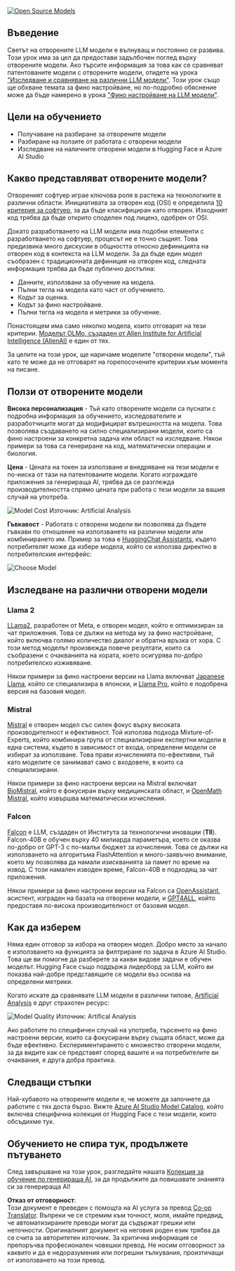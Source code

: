 <!--
CO_OP_TRANSLATOR_METADATA:
{
  "original_hash": "0bba96e53ab841d99db731892a51fab8",
  "translation_date": "2025-05-20T07:04:08+00:00",
  "source_file": "16-open-source-models/README.md",
  "language_code": "bg"
}
-->
[![Open Source Models](../../../translated_images/16-lesson-banner.7b9ebf8cdea6669d74be8212360e99a5653b0cd3ec513f50f12693ffec984ff1.bg.png)](https://aka.ms/gen-ai-lesson16-gh?WT.mc_id=academic-105485-koreyst)

## Въведение

Светът на отворените LLM модели е вълнуващ и постоянно се развива. Този урок има за цел да предостави задълбочен поглед върху отворените модели. Ако търсите информация за това как се сравняват патентованите модели с отворените модели, отидете на урока ["Изследване и сравняване на различни LLM модели"](../02-exploring-and-comparing-different-llms/README.md?WT.mc_id=academic-105485-koreyst). Този урок също ще обхване темата за фино настройване, но по-подробно обяснение може да бъде намерено в урока ["Фино настройване на LLM модели"](../18-fine-tuning/README.md?WT.mc_id=academic-105485-koreyst).

## Цели на обучението

- Получаване на разбиране за отворените модели
- Разбиране на ползите от работата с отворени модели
- Изследване на наличните отворени модели в Hugging Face и Azure AI Studio

## Какво представляват отворените модели?

Отвореният софтуер играе ключова роля в растежа на технологиите в различни области. Инициативата за отворен код (OSI) е определила [10 критерия за софтуер](https://web.archive.org/web/20241126001143/https://opensource.org/osd?WT.mc_id=academic-105485-koreyst), за да бъде класифициран като отворен. Изходният код трябва да бъде открито споделен под лиценз, одобрен от OSI.

Докато разработването на LLM модели има подобни елементи с разработването на софтуер, процесът не е точно същият. Това предизвика много дискусии в общността относно дефиницията на отворен код в контекста на LLM модели. За да бъде един модел съобразен с традиционната дефиниция на отворен код, следната информация трябва да бъде публично достъпна:

- Данните, използвани за обучение на модела.
- Пълни тегла на модела като част от обучението.
- Кодът за оценка.
- Кодът за фино настройване.
- Пълни тегла на модела и метрики за обучение.

Понастоящем има само няколко модела, които отговарят на тези критерии. [Моделът OLMo, създаден от Allen Institute for Artificial Intelligence (AllenAI)](https://huggingface.co/allenai/OLMo-7B?WT.mc_id=academic-105485-koreyst) е един от тях.

За целите на този урок, ще наричаме моделите "отворени модели", тъй като те може да не отговарят на горепосочените критерии към момента на писане.

## Ползи от отворените модели

**Висока персонализация** - Тъй като отворените модели са пуснати с подробна информация за обучението, изследователите и разработчиците могат да модифицират вътрешността на модела. Това позволява създаването на силно специализирани модели, които са фино настроени за конкретна задача или област на изследване. Някои примери за това са генериране на код, математически операции и биология.

**Цена** - Цената на токен за използване и внедряване на тези модели е по-ниска от тази на патентованите модели. Когато изграждате приложения за генерираща AI, трябва да се разглежда производителността спрямо цената при работа с тези модели за вашия случай на употреба.

![Model Cost](../../../translated_images/model-price.bf4c17ebea0f13045f3c10fb8615e171c6a664837cb2f4107c312552149ae88d.bg.png) Източник: Artificial Analysis

**Гъвкавост** - Работата с отворени модели ви позволява да бъдете гъвкави по отношение на използването на различни модели или комбинирането им. Пример за това е [HuggingChat Assistants](https://huggingface.co/chat?WT.mc_id=academic-105485-koreyst), където потребителят може да избере модела, който се използва директно в потребителския интерфейс:

![Choose Model](../../../translated_images/choose-model.1f574fd269d66a894a92f8b8a1c4c3e7cf9e2d9ece5fc66c7d95efdc5d01501d.bg.png)

## Изследване на различни отворени модели

### Llama 2

[LLama2](https://huggingface.co/meta-llama?WT.mc_id=academic-105485-koreyst), разработен от Meta, е отворен модел, който е оптимизиран за чат приложения. Това се дължи на метода му за фино настройване, който включва голямо количество диалог и обратна връзка от хора. С този метод моделът произвежда повече резултати, които са съобразени с очакванията на хората, което осигурява по-добро потребителско изживяване.

Някои примери за фино настроени версии на Llama включват [Japanese Llama](https://huggingface.co/elyza/ELYZA-japanese-Llama-2-7b?WT.mc_id=academic-105485-koreyst), който се специализира в японски, и [Llama Pro](https://huggingface.co/TencentARC/LLaMA-Pro-8B?WT.mc_id=academic-105485-koreyst), който е подобрена версия на базовия модел.

### Mistral

[Mistral](https://huggingface.co/mistralai?WT.mc_id=academic-105485-koreyst) е отворен модел със силен фокус върху високата производителност и ефективност. Той използва подхода Mixture-of-Experts, който комбинира група от специализирани експертни модели в една система, където в зависимост от входа, определени модели се избират за използване. Това прави изчисленията по-ефективни, тъй като моделите се занимават само с входовете, в които са специализирани.

Някои примери за фино настроени версии на Mistral включват [BioMistral](https://huggingface.co/BioMistral/BioMistral-7B?text=Mon+nom+est+Thomas+et+mon+principal?WT.mc_id=academic-105485-koreyst), който е фокусиран върху медицинската област, и [OpenMath Mistral](https://huggingface.co/nvidia/OpenMath-Mistral-7B-v0.1-hf?WT.mc_id=academic-105485-koreyst), който извършва математически изчисления.

### Falcon

[Falcon](https://huggingface.co/tiiuae?WT.mc_id=academic-105485-koreyst) е LLM, създаден от Института за технологични иновации (**TII**). Falcon-40B е обучен върху 40 милиарда параметъра, което се оказва по-добро от GPT-3 с по-малък бюджет за изчисления. Това се дължи на използването на алгоритъма FlashAttention и много-заявъчно внимание, което му позволява да намали изискванията за памет по време на извод. С този намален изводен време, Falcon-40B е подходящ за чат приложения.

Някои примери за фино настроени версии на Falcon са [OpenAssistant](https://huggingface.co/OpenAssistant/falcon-40b-sft-top1-560?WT.mc_id=academic-105485-koreyst), асистент, изграден на базата на отворени модели, и [GPT4ALL](https://huggingface.co/nomic-ai/gpt4all-falcon?WT.mc_id=academic-105485-koreyst), който предоставя по-висока производителност от базовия модел.

## Как да изберем

Няма един отговор за избора на отворен модел. Добро място за начало е използването на функцията за филтриране по задача в Azure AI Studio. Това ще ви помогне да разберете за какви видове задачи е обучен моделът. Hugging Face също поддържа лидерборд за LLM, който ви показва най-добре представящите се модели въз основа на определени метрики.

Когато искате да сравнявате LLM модели в различни типове, [Artificial Analysis](https://artificialanalysis.ai/?WT.mc_id=academic-105485-koreyst) е друг страхотен ресурс:

![Model Quality](../../../translated_images/model-quality.10696c659e8e327352b6c2352d000092a0a91abb31a1ffd337fb16a9edcb7d9c.bg.png) Източник: Artifical Analysis

Ако работите по специфичен случай на употреба, търсенето на фино настроени версии, които са фокусирани върху същата област, може да бъде ефективно. Експериментирането с множество отворени модели, за да видите как се представят според вашите и на потребителите ви очаквания, е друга добра практика.

## Следващи стъпки

Най-хубавото на отворените модели е, че можете да започнете да работите с тях доста бързо. Вижте [Azure AI Studio Model Catalog](https://ai.azure.com?WT.mc_id=academic-105485-koreyst), който включва специфична колекция от Hugging Face с тези модели, които обсъдихме тук.

## Обучението не спира тук, продължете пътуването

След завършване на този урок, разгледайте нашата [Колекция за обучение по генерираща AI](https://aka.ms/genai-collection?WT.mc_id=academic-105485-koreyst), за да продължите да повишавате знанията си за генерираща AI!

**Отказ от отговорност**:  
Този документ е преведен с помощта на AI услуга за превод [Co-op Translator](https://github.com/Azure/co-op-translator). Въпреки че се стремим към точност, моля, имайте предвид, че автоматизираните преводи могат да съдържат грешки или неточности. Оригиналният документ на неговия роден език трябва да се счита за авторитетен източник. За критична информация се препоръчва професионален човешки превод. Не носим отговорност за каквито и да е недоразумения или погрешни тълкувания, произтичащи от използването на този превод.